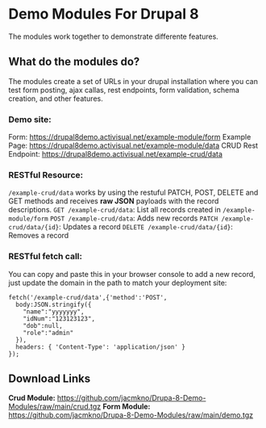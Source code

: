 # Demo Modules For Drupal 8
The modules work together to demonstrate differente features. 

## What do the modules do?

The modules create a set of URLs in your drupal installation where you can test form posting, ajax callas, rest endpoints, form validation, schema creation, and other features.

### Demo site:
Form: https://drupal8demo.activisual.net/example-module/form
Example Page: https://drupal8demo.activisual.net/example-module/data
CRUD Rest Endpoint: https://drupal8demo.activisual.net/example-crud/data

### RESTful Resource:
`/example-crud/data` works by using the restuful PATCH, POST, DELETE and GET methods and receives **raw JSON** payloads with the record descriptions.
`GET /example-crud/data`: List all records created in `/example-module/form`
`POST /example-crud/data`: Adds new records
`PATCH /example-crud/data/{id}`: Updates a record
`DELETE /example-crud/data/{id}`: Removes a record

### RESTful fetch call: 
You can copy and paste this in your browser console to add a new record, just update the domain in the path to match your deployment site:
```
fetch('/example-crud/data',{'method':'POST',
  body:JSON.stringify({
    "name":"yyyyyyy",
    "idNum":"123123123",
    "dob":null,
    "role":"admin"
  }), 
  headers: { 'Content-Type': 'application/json' }
});
```

## Download Links
**Crud Module:** https://github.com/jacmkno/Drupa-8-Demo-Modules/raw/main/crud.tgz
**Form Module:** https://github.com/jacmkno/Drupa-8-Demo-Modules/raw/main/demo.tgz
